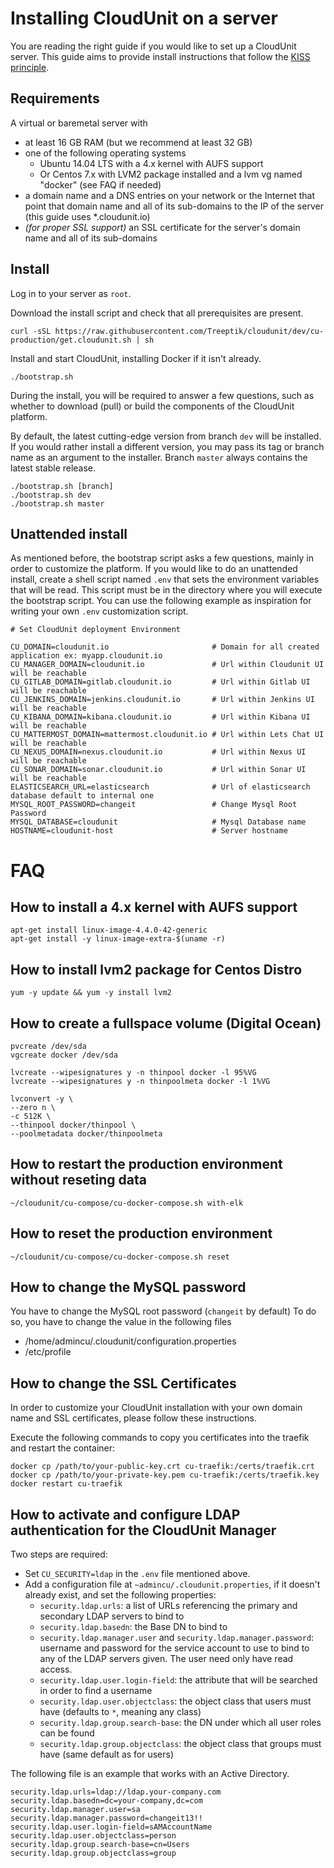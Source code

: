 # Installing CloudUnit on a server

You are reading the right guide if you would like to set up a CloudUnit server.
This guide aims to provide install instructions that follow the [KISS principle](https://en.wikipedia.org/wiki/KISS_principle).

## Requirements

A virtual or baremetal server with
* at least 16 GB RAM (but we recommend at least 32 GB)
* one of the following operating systems
  * Ubuntu 14.04 LTS with a 4.x kernel with AUFS support
  * Or Centos 7.x with LVM2 package installed and a lvm vg named "docker" (see FAQ if needed)
* a domain name and a DNS entries on your network or the Internet that point that domain name and all of its sub-domains to the IP of the server (this guide uses *.cloudunit.io)
* _(for proper SSL support)_ an SSL certificate for the server's domain name and all of its sub-domains

## Install

Log in to your server as `root`.

Download the install script and check that all prerequisites are present.

```
curl -sSL https://raw.githubusercontent.com/Treeptik/cloudunit/dev/cu-production/get.cloudunit.sh | sh
```

Install and start CloudUnit, installing Docker if it isn't already.

```
./bootstrap.sh
```

During the install, you will be required to answer a few questions, such as whether to download (pull) or
build the components of the CloudUnit platform.

By default, the latest cutting-edge version from branch `dev` will be installed. If you would rather install
a different version, you may pass its tag or branch name as an argument to the installer. Branch `master` always
contains the latest stable release.

```
./bootstrap.sh [branch]
./bootstrap.sh dev
./bootstrap.sh master
```

## Unattended install

As mentioned before, the bootstrap script asks a few questions, mainly in order to customize the platform.
If you would like to do an unattended install, create a shell script named `.env` that sets the environment
variables that will be read. This script must be in the directory where you will execute the bootstrap script.
You can use the following example as inspiration for writing your own `.env` customization script.

```
# Set CloudUnit deployment Environment

CU_DOMAIN=cloudunit.io                       # Domain for all created application ex: myapp.cloudunit.io
CU_MANAGER_DOMAIN=cloudunit.io               # Url within Cloudunit UI will be reachable
CU_GITLAB_DOMAIN=gitlab.cloudunit.io         # Url within Gitlab UI will be reachable
CU_JENKINS_DOMAIN=jenkins.cloudunit.io       # Url within Jenkins UI will be reachable
CU_KIBANA_DOMAIN=kibana.cloudunit.io         # Url within Kibana UI will be reachable
CU_MATTERMOST_DOMAIN=mattermost.cloudunit.io # Url within Lets Chat UI will be reachable
CU_NEXUS_DOMAIN=nexus.cloudunit.io           # Url within Nexus UI will be reachable
CU_SONAR_DOMAIN=sonar.cloudunit.io           # Url within Sonar UI will be reachable
ELASTICSEARCH_URL=elasticsearch              # Url of elasticsearch database default to internal one
MYSQL_ROOT_PASSWORD=changeit                 # Change Mysql Root Password
MYSQL_DATABASE=cloudunit                     # Mysql Database name
HOSTNAME=cloudunit-host                      # Server hostname
```

# FAQ


## How to install a 4.x kernel with AUFS support

```
apt-get install linux-image-4.4.0-42-generic
apt-get install -y linux-image-extra-$(uname -r)

```

## How to install lvm2 package for Centos Distro

```
yum -y update && yum -y install lvm2

```

## How to create a fullspace volume (Digital Ocean)

```
pvcreate /dev/sda
vgcreate docker /dev/sda

lvcreate --wipesignatures y -n thinpool docker -l 95%VG
lvcreate --wipesignatures y -n thinpoolmeta docker -l 1%VG

lvconvert -y \
--zero n \
-c 512K \
--thinpool docker/thinpool \
--poolmetadata docker/thinpoolmeta
```

## How to restart the production environment without reseting data

```
~/cloudunit/cu-compose/cu-docker-compose.sh with-elk
```

## How to reset the production environment 

```
~/cloudunit/cu-compose/cu-docker-compose.sh reset
```

## How to change the MySQL password

You have to change the MySQL root password (`changeit` by default)
To do so, you have to change the value in the following files
* /home/admincu/.cloudunit/configuration.properties
* /etc/profile

## How to change the SSL Certificates

In order to customize your CloudUnit installation with your own domain name and SSL certificates,
please follow these instructions.

Execute the following commands to copy you certificates into the traefik and restart the container:

```
docker cp /path/to/your-public-key.crt cu-traefik:/certs/traefik.crt 
docker cp /path/to/your-private-key.pem cu-traefik:/certs/traefik.key
docker restart cu-traefik
``` 

## How to activate and configure LDAP authentication for the CloudUnit Manager

Two steps are required:
* Set `CU_SECURITY=ldap` in the `.env` file mentioned above.
* Add a configuration file at `~admincu/.cloudunit.properties`, if it doesn't already exist, and set the following properties:
  * `security.ldap.urls`: a list of URLs referencing the primary and secondary LDAP servers to bind to
  * `security.ldap.basedn`: the Base DN to bind to
  * `security.ldap.manager.user` and `security.ldap.manager.password`: username and password for the service account to use to bind to any of the LDAP servers given. The user need only have read access.
  * `security.ldap.user.login-field`: the attribute that will be searched in order to find a username
  * `security.ldap.user.objectclass`: the object class that users must have (defaults to `*`, meaning any class)
  * `security.ldap.group.search-base`: the DN under which all user roles can be found
  * `security.ldap.group.objectclass`: the object class that groups must have (same default as for users)

The following file is an example that works with an Active Directory.

```
security.ldap.urls=ldap://ldap.your-company.com
security.ldap.basedn=dc=your-company,dc=com
security.ldap.manager.user=sa
security.ldap.manager.password=changeit13!!
security.ldap.user.login-field=sAMAccountName
security.ldap.user.objectclass=person
security.ldap.group.search-base=cn=Users
security.ldap.group.objectclass=group
```


